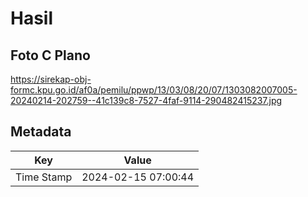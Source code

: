 # Hasil

## Foto C Plano

https://sirekap-obj-formc.kpu.go.id/af0a/pemilu/ppwp/13/03/08/20/07/1303082007005-20240214-202759--41c139c8-7527-4faf-9114-290482415237.jpg


## Metadata

| Key        | Value               |
| ---------- | ------------------- |
| Time Stamp | 2024-02-15 07:00:44 |



